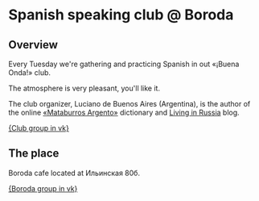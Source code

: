 # Spanish speaking club @ Boroda

## Overview

Every Tuesday we're gathering and practicing Spanish in out «¡Buena Onda!» club.

The atmosphere is very pleasant, you'll like it.

The club organizer, Luciano de Buenos Aires (Argentina), is the author of the online [«Mataburros Argento»](http://mataburros.koid.me) dictionary
and [Living in Russia](http://che.koid.me) blog.

[{Club group in vk}](https://vk.com/clubesparg)

## The place

Boroda cafe located at Ильинская 80б.

[{Boroda group in vk}](https://vk.com/borodacafe)
